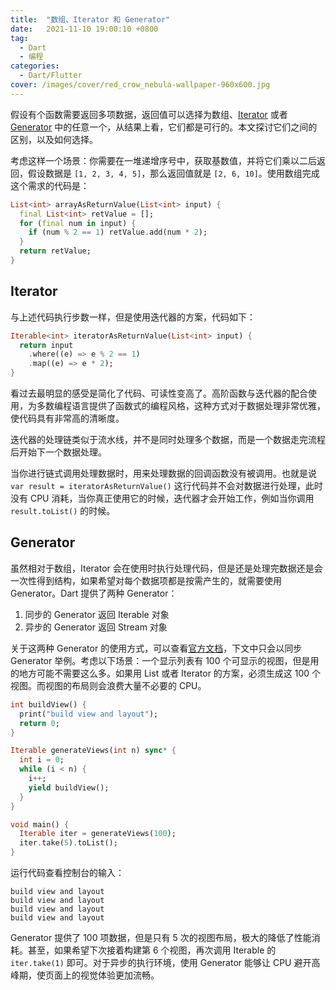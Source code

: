 ```yaml
---
title:  "数组、Iterator 和 Generator"
date:   2021-11-10 19:00:10 +0800
tag: 
  - Dart
  - 编程
categories:
  - Dart/Flutter
cover: /images/cover/red_crow_nebula-wallpaper-960x600.jpg
---
```


假设有个函数需要返回多项数据，返回值可以选择为数组、[Iterator](https://dart.dev/codelabs/iterables) 或者 [Generator](https://dart.dev/guides/language/language-tour#generators) 中的任意一个，从结果上看，它们都是可行的。本文探讨它们之间的区别，以及如何选择。

考虑这样一个场景：你需要在一堆递增序号中，获取基数值，并将它们乘以二后返回，假设数据是 `[1, 2, 3, 4, 5]`，那么返回值就是 `[2, 6, 10]`。使用数组完成这个需求的代码是：

```dart
List<int> arrayAsReturnValue(List<int> input) {
  final List<int> retValue = [];
  for (final num in input) {
    if (num % 2 == 1) retValue.add(num * 2);
  }
  return retValue;
}
```

## Iterator

与上述代码执行步数一样，但是使用迭代器的方案，代码如下：

```dart
Iterable<int> iteratorAsReturnValue(List<int> input) {
  return input
    .where((e) => e % 2 == 1)
    .map((e) => e * 2);
}
```

看过去最明显的感受是简化了代码、可读性变高了。高阶函数与迭代器的配合使用，为多数编程语言提供了函数式的编程风格，这种方式对于数据处理非常优雅，使代码具有非常高的清晰度。

迭代器的处理链类似于流水线，并不是同时处理多个数据，而是一个数据走完流程后开始下一个数据处理。

当你进行链式调用处理数据时，用来处理数据的回调函数没有被调用。也就是说 `var result = iteratorAsReturnValue()` 这行代码并不会对数据进行处理，此时没有 CPU 消耗，当你真正使用它的时候，迭代器才会开始工作，例如当你调用 `result.toList()` 的时候。

## Generator

虽然相对于数组，Iterator 会在使用时执行处理代码，但是还是处理完数据还是会一次性得到结构，如果希望对每个数据项都是按需产生的，就需要使用 Generator。Dart 提供了两种 Generator：

1. 同步的 Generator 返回 Iterable 对象
2. 异步的 Generator 返回 Stream 对象

关于这两种 Generator 的使用方式，可以查看[官方文档](https://dart.dev/guides/language/language-tour#generators)，下文中只会以同步 Generator 举例。考虑以下场景：一个显示列表有 100 个可显示的视图，但是用的地方可能不需要这么多。如果用 List 或者 Iterator 的方案，必须生成这 100 个视图。而视图的布局则会浪费大量不必要的 CPU。

```dart
int buildView() {
  print("build view and layout");
  return 0;
}

Iterable generateViews(int n) sync* {
  int i = 0;
  while (i < n) {
    i++;
    yield buildView();
  }
}

void main() {
  Iterable iter = generateViews(100);
  iter.take(5).toList();
}
```

运行代码查看控制台的输入：
```shell
build view and layout
build view and layout
build view and layout
build view and layout
```

Generator 提供了 100 项数据，但是只有 5 次的视图布局，极大的降低了性能消耗。甚至，如果希望下次接着构建第 6 个视图，再次调用 Iterable 的 `iter.take(1)` 即可。对于异步的执行环境，使用 Generator 能够让 CPU 避开高峰期，使页面上的视觉体验更加流畅。